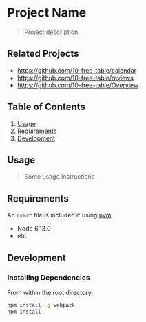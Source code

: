 # Project Name

> Project description

## Related Projects

  - https://github.com/10-free-table/calendar
  - https://github.com/10-free-table/reviews
  - https://github.com/10-free-table/Overview

## Table of Contents

1. [Usage](#Usage)
1. [Requirements](#requirements)
1. [Development](#development)

## Usage

> Some usage instructions

## Requirements

An `nvmrc` file is included if using [nvm](https://github.com/creationix/nvm).

- Node 6.13.0
- etc

## Development

### Installing Dependencies

From within the root directory:

```sh
npm install -g webpack
npm install
```

